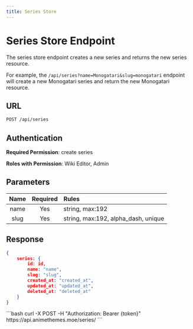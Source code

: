 ```yaml
---
title: Series Store
---
```


<Block>

# Series Store Endpoint

The series store endpoint creates a new series and returns the new series resource.

For example, the `/api/series?name=Monogatari&slug=monogatari` endpoint will create a new Monogatari series and return the new Monogatari resource.

## URL

```sh
POST /api/series
```

## Authentication

**Required Permission**: create series

**Roles with Permission**: Wiki Editor, Admin

## Parameters

| Name     | Required | Rules                               |
| :------: | :------: | :---------------------------------- |
| name     | Yes      | string, max:192                     |
| slug     | Yes      | string, max:192, alpha_dash, unique |

## Response

```json
{
    series: {
        id: id,
        name: "name",
        slug: "slug",
        created_at: "created_at",
        updated_at: "updated_at",
        deleted_at: "deleted_at"
    }
}
```

<Example>

<CURL>
```bash
curl -X POST -H "Authorization: Bearer {token}" https://api.animethemes.moe/series/
```
</CURL>

</Example>

</Block>